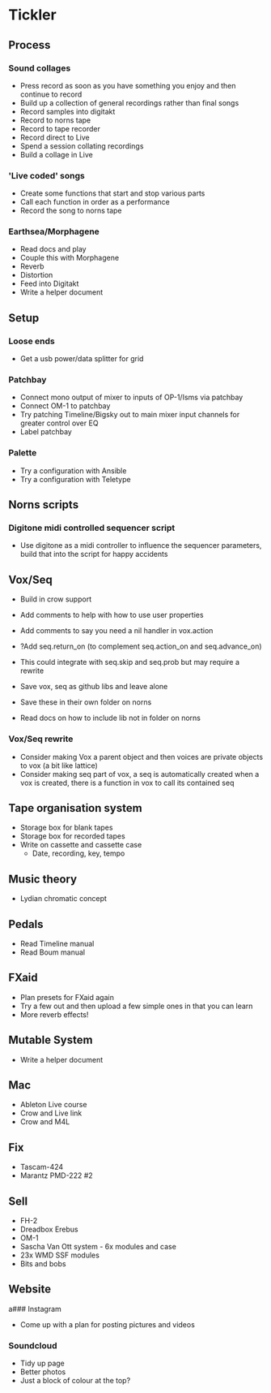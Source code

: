 # Tickler

## Process
### Sound collages
- Press record as soon as you have something you enjoy and then continue to record
- Build up a collection of general recordings rather than final songs
- Record samples into digitakt
- Record to norns tape
- Record to tape recorder
- Record direct to Live
- Spend a session collating recordings
- Build a collage in Live

### 'Live coded' songs
- Create some functions that start and stop various parts
- Call each function in order as a performance
- Record the song to norns tape 

### Earthsea/Morphagene
- Read docs and play
- Couple this with Morphagene
- Reverb
- Distortion
- Feed into Digitakt
- Write a helper document

## Setup
### Loose ends
- Get a usb power/data splitter for grid

### Patchbay
- Connect mono output of mixer to inputs of OP-1/Isms via patchbay
- Connect OM-1 to patchbay
- Try patching Timeline/Bigsky out to main mixer input channels for greater control over EQ
- Label patchbay

### Palette
- Try a configuration with Ansible
- Try a configuration with Teletype

## Norns scripts
### Digitone midi controlled sequencer script
- Use digitone as a midi controller to influence the sequencer parameters, build that into the script for happy accidents

## Vox/Seq
- Build in crow support 
- Add comments to help with how to use user properties
- Add comments to say you need a nil handler in vox.action

- ?Add seq.return_on (to complement seq.action_on and seq.advance_on)
- This could integrate with seq.skip and seq.prob but may require a rewrite
  
- Save vox, seq as github libs and leave alone
- Save these in their own folder on norns
- Read docs on how to include lib not in folder on norns

### Vox/Seq rewrite
- Consider making Vox a parent object and then voices are private objects to vox (a bit like lattice)
- Consider making seq part of vox, a seq is automatically created when a vox is created, there is a function in vox to call its contained seq

## Tape organisation system
- Storage box for blank tapes
- Storage box for recorded tapes
- Write on cassette and cassette case
  - Date, recording, key, tempo

## Music theory
- Lydian chromatic concept

## Pedals
- Read Timeline manual
- Read Boum manual

## FXaid
- Plan presets for FXaid again 
- Try a few out and then upload a few simple ones in that you can learn 
- More reverb effects! 

## Mutable System
- Write a helper document

## Mac
- Ableton Live course
- Crow and Live link
- Crow and M4L

## Fix
- Tascam-424
- Marantz PMD-222 #2

## Sell
- FH-2
- Dreadbox Erebus
- OM-1  
- Sascha Van Ott system - 6x modules and case
- 23x WMD SSF modules
- Bits and bobs

## Website
a### Instagram
- Come up with a plan for posting pictures and videos

### Soundcloud
- Tidy up page
- Better photos
- Just a block of colour at the top?